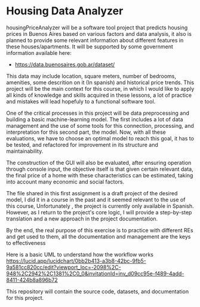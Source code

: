 # Housing Data Analyzer

housingPriceAnalyzer will be a software tool project that predicts housing prices in Buenos Aires based on various factors and data analysis, it also is planned to provide some relevant information about different features in these houses/apartments.
It will be supported by some government information available here:
  - https://data.buenosaires.gob.ar/dataset/

This data may include location, square meters, number of bedrooms, amenities, some descrition on it (In spanish) and historical price trends. This project will be the main context for this course, in which I would like to apply all kinds of knowledge and skills acquired in these lessons, a lot of practice and mistakes will lead hopefuly to a functional software tool. 

One of the critical processes in this project will be data preprocessing and building a basic machine-learning model. The first includes a lot of data management and the use of some tools for this connection, processing, and interpretation for this second part, the model. 
Now, with all these evaluations, we have to choose an optimal model to reach this goal, it has to be tested, and refactored for improvement in its structure and maintainability. 

The construction of the GUI will also be evaluated, after ensuring operation through console input, the objective itself is that given certain relevant data, the final price of a home with these characteristics can be estimated, taking into account many economic and social factors.

The file shared in this first assignment is a draft project of the desired model, I did it in a course in the past and it seemed relevant to the use of this course, Unfortunately , the project is currently only available in Spanish. However, as I return to the project's core logic, I will provide a step-by-step translation and a new approach in the project documentation.

By the end, the real purpose of this exercise is to practice with different REs and get used to them, all the documentation and management are the keys to effectiveness  

Here is a basic UML to understand how the workflow works https://lucid.app/lucidchart/0bb2b413-a3b8-42bc-9fb5-9a581cc820cc/edit?viewport_loc=-2098%2C-948%2C2942%2C1381%2C0_0&invitationId=inv_d09cc95e-f489-4add-8411-424b8a896b72

This repository will contain the source code, datasets, and documentation for this project.

